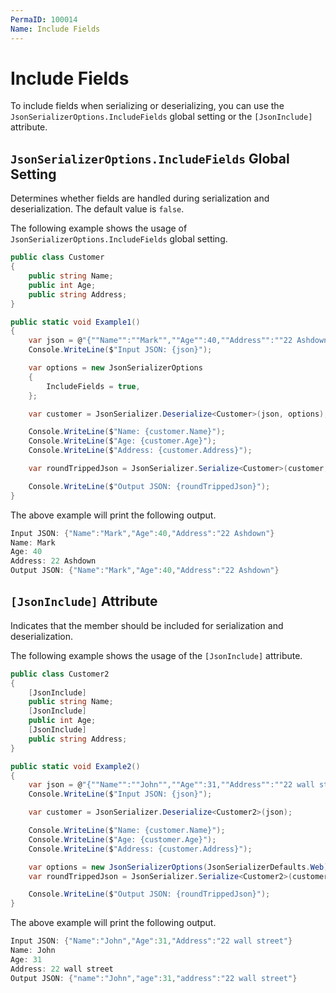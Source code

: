 ```yaml
---
PermaID: 100014
Name: Include Fields
---
```


# Include Fields

To include fields when serializing or deserializing, you can use the `JsonSerializerOptions.IncludeFields` global setting or the `[JsonInclude]` attribute. 

## `JsonSerializerOptions.IncludeFields` Global Setting

Determines whether fields are handled during serialization and deserialization. The default value is `false`.

The following example shows the usage of `JsonSerializerOptions.IncludeFields` global setting.

```csharp
public class Customer
{
    public string Name;
    public int Age;
    public string Address;
}

public static void Example1()
{
    var json = @"{""Name"":""Mark"",""Age"":40,""Address"":""22 Ashdown""} ";
    Console.WriteLine($"Input JSON: {json}");

    var options = new JsonSerializerOptions
    {
        IncludeFields = true,
    };

    var customer = JsonSerializer.Deserialize<Customer>(json, options);

    Console.WriteLine($"Name: {customer.Name}");
    Console.WriteLine($"Age: {customer.Age}");
    Console.WriteLine($"Address: {customer.Address}");

    var roundTrippedJson = JsonSerializer.Serialize<Customer>(customer, options);

    Console.WriteLine($"Output JSON: {roundTrippedJson}");
}
```

The above example will print the following output.

```csharp
Input JSON: {"Name":"Mark","Age":40,"Address":"22 Ashdown"}
Name: Mark
Age: 40
Address: 22 Ashdown
Output JSON: {"Name":"Mark","Age":40,"Address":"22 Ashdown"}
```

## `[JsonInclude]` Attribute

Indicates that the member should be included for serialization and deserialization.

The following example shows the usage of the `[JsonInclude]` attribute.

```csharp
public class Customer2
{
    [JsonInclude]
    public string Name;
    [JsonInclude]
    public int Age;
    [JsonInclude]
    public string Address;
}

public static void Example2()
{
    var json = @"{""Name"":""John"",""Age"":31,""Address"":""22 wall street""} ";
    Console.WriteLine($"Input JSON: {json}");

    var customer = JsonSerializer.Deserialize<Customer2>(json);

    Console.WriteLine($"Name: {customer.Name}");
    Console.WriteLine($"Age: {customer.Age}");
    Console.WriteLine($"Address: {customer.Address}");

    var options = new JsonSerializerOptions(JsonSerializerDefaults.Web);
    var roundTrippedJson = JsonSerializer.Serialize<Customer2>(customer, options);

    Console.WriteLine($"Output JSON: {roundTrippedJson}");
}
```

The above example will print the following output.

```csharp
Input JSON: {"Name":"John","Age":31,"Address":"22 wall street"}
Name: John
Age: 31
Address: 22 wall street
Output JSON: {"name":"John","age":31,"address":"22 wall street"}
```